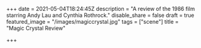 +++
date = 2021-05-04T18:24:45Z
description = "A review of the 1986 film starring Andy Lau and Cynthia Rothrock."
disable_share = false
draft = true
featured_image = "/images/magiccrystal.jpg"
tags = ["scene"]
title = "Magic Crystal Review"

+++
